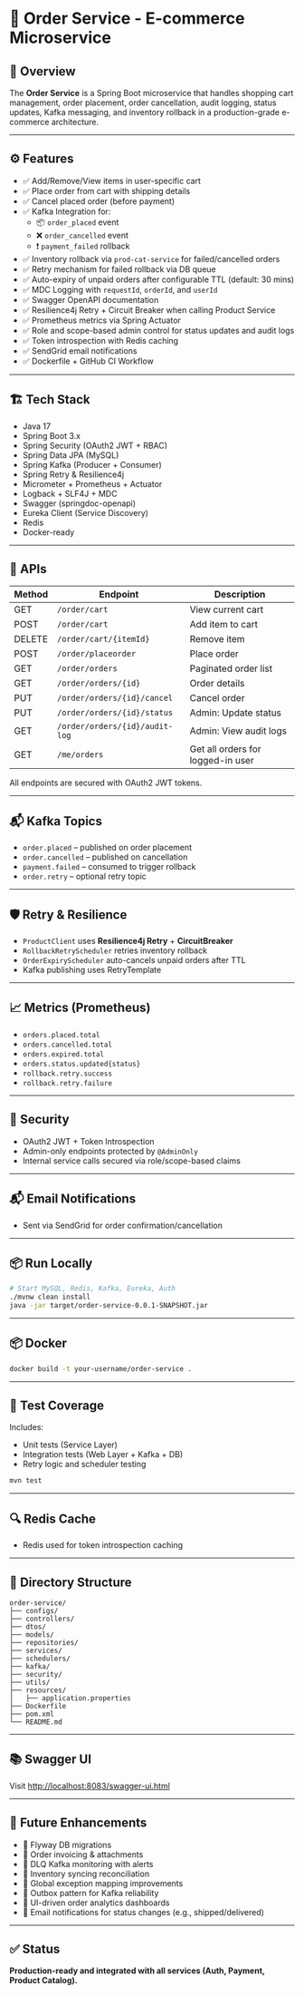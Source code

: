 # 🛒 Order Service - E-commerce Microservice

## 📌 Overview
The **Order Service** is a Spring Boot microservice that handles shopping cart management, order placement, order cancellation, audit logging, status updates, Kafka messaging, and inventory rollback in a production-grade e-commerce architecture.

---

## ⚙️ Features

- ✅ Add/Remove/View items in user-specific cart
- ✅ Place order from cart with shipping details
- ✅ Cancel placed order (before payment)
- ✅ Kafka Integration for:
  - 📦 `order_placed` event
  - ❌ `order_cancelled` event
  - ❗ `payment_failed` rollback
- ✅ Inventory rollback via `prod-cat-service` for failed/cancelled orders
- ✅ Retry mechanism for failed rollback via DB queue
- ✅ Auto-expiry of unpaid orders after configurable TTL (default: 30 mins)
- ✅ MDC Logging with `requestId`, `orderId`, and `userId`
- ✅ Swagger OpenAPI documentation
- ✅ Resilience4j Retry + Circuit Breaker when calling Product Service
- ✅ Prometheus metrics via Spring Actuator
- ✅ Role and scope-based admin control for status updates and audit logs
- ✅ Token introspection with Redis caching
- ✅ SendGrid email notifications
- ✅ Dockerfile + GitHub CI Workflow

---

## 🏗️ Tech Stack

- Java 17
- Spring Boot 3.x
- Spring Security (OAuth2 JWT + RBAC)
- Spring Data JPA (MySQL)
- Spring Kafka (Producer + Consumer)
- Spring Retry & Resilience4j
- Micrometer + Prometheus + Actuator
- Logback + SLF4J + MDC
- Swagger (springdoc-openapi)
- Eureka Client (Service Discovery)
- Redis
- Docker-ready

---

## 🧪 APIs

| Method | Endpoint | Description |
|--------|----------|-------------|
| GET    | `/order/cart` | View current cart |
| POST   | `/order/cart` | Add item to cart |
| DELETE | `/order/cart/{itemId}` | Remove item |
| POST   | `/order/placeorder` | Place order |
| GET    | `/order/orders` | Paginated order list |
| GET    | `/order/orders/{id}` | Order details |
| PUT    | `/order/orders/{id}/cancel` | Cancel order |
| PUT    | `/order/orders/{id}/status` | Admin: Update status |
| GET    | `/order/orders/{id}/audit-log` | Admin: View audit logs |
| GET    | `/me/orders` | Get all orders for logged-in user |

All endpoints are secured with OAuth2 JWT tokens.

---

## 📬 Kafka Topics

- `order.placed` – published on order placement
- `order.cancelled` – published on cancellation
- `payment.failed` – consumed to trigger rollback
- `order.retry` – optional retry topic

---

## 🛡️ Retry & Resilience

- `ProductClient` uses **Resilience4j Retry** + **CircuitBreaker**
- `RollbackRetryScheduler` retries inventory rollback
- `OrderExpiryScheduler` auto-cancels unpaid orders after TTL
- Kafka publishing uses RetryTemplate

---

## 📈 Metrics (Prometheus)

- `orders.placed.total`
- `orders.cancelled.total`
- `orders.expired.total`
- `orders.status.updated{status}`
- `rollback.retry.success`
- `rollback.retry.failure`

---

## 🔐 Security

- OAuth2 JWT + Token Introspection
- Admin-only endpoints protected by `@AdminOnly`
- Internal service calls secured via role/scope-based claims

---

## 📬 Email Notifications

- Sent via SendGrid for order confirmation/cancellation

---

## 📦 Run Locally

```bash
# Start MySQL, Redis, Kafka, Eureka, Auth
./mvnw clean install
java -jar target/order-service-0.0.1-SNAPSHOT.jar
```

---


## 📦 Docker

```bash
docker build -t your-username/order-service .
```

---

## 🧪 Test Coverage

Includes:
- Unit tests (Service Layer)
- Integration tests (Web Layer + Kafka + DB)
- Retry logic and scheduler testing

```bash
mvn test
```

---

## 🔍 Redis Cache

- Redis used for token introspection caching

---

## 📂 Directory Structure

```
order-service/
├── configs/
├── controllers/
├── dtos/
├── models/
├── repositories/
├── services/
├── schedulers/
├── kafka/
├── security/
├── utils/
├── resources/
│   ├── application.properties
├── Dockerfile
├── pom.xml
└── README.md
```

---

## 📚 Swagger UI

Visit [http://localhost:8083/swagger-ui.html](http://localhost:8083/swagger-ui.html)

---

## 🔮 Future Enhancements

- 🔧 Flyway DB migrations
- 🔧 Order invoicing & attachments
- 🔧 DLQ Kafka monitoring with alerts
- 🔧 Inventory syncing reconciliation
- 🔧 Global exception mapping improvements
- 🔧 Outbox pattern for Kafka reliability
- 🔧 UI-driven order analytics dashboards
- 🔧 Email notifications for status changes (e.g., shipped/delivered)

---

## ✅ Status

**Production-ready and integrated with all services (Auth, Payment, Product Catalog).**